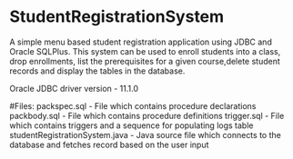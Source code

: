 # StudentRegistrationSystem
A simple menu based student registration application using JDBC and Oracle SQLPlus.
This system can be used to enroll students into a class, drop enrollments, list the prerequisites for a given course,delete student records and display the tables in the database.

Oracle JDBC driver version - 11.1.0

#Files:
packspec.sql - File which contains procedure declarations
packbody.sql - File which contains procedure definitions
trigger.sql - File which contains triggers and a sequence for populating logs table
studentRegistrationSystem.java - Java source file which connects to the database and fetches record based on the user input
